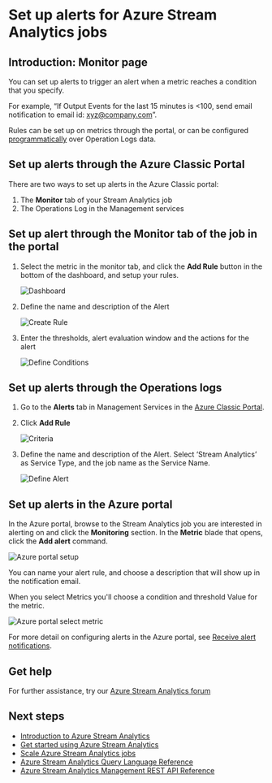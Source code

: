 <properties
    pageTitle="Set up alerts for queries in Stream Analytics | Microsoft Azure"
    description="Understanding Stream Analytics Alerting"
    keywords="set up alerts"
    services="stream-analytics"
    documentationCenter=""
    authors="jeffstokes72"
    manager="jhubbard"
    editor="cgronlun"/>

<tags
    ms.service="stream-analytics"
    ms.devlang="na"
    ms.topic="article"
    ms.tgt_pltfrm="na"
    ms.workload="data-services"
    ms.date="09/26/2016"
    ms.author="jeffstok"/>


# <a name="set-up-alerts-for-azure-stream-analytics-jobs"></a>Set up alerts for Azure Stream Analytics jobs

## <a name="introduction-monitor-page"></a>Introduction: Monitor page

You can set up alerts to trigger an alert when a metric reaches a condition that you specify.

For example, “If Output Events for the last 15 minutes is <100, send email notification to email id: xyz@company.com”.

Rules can be set up on metrics through the portal, or can be configured [programmatically](https://code.msdn.microsoft.com/windowsazure/Receive-Email-Notifications-199e2c9a) over Operation Logs data.

## <a name="set-up-alerts-through-the-azure-classic-portal"></a>Set up alerts through the Azure Classic Portal

There are two ways to set up alerts in the Azure Classic portal:  

1.  The **Monitor** tab of your Stream Analytics job  
2.  The Operations Log in the Management services  

## <a name="set-up-alert-through-the-monitor-tab-of-the-job-in-the-portal"></a>Set up alert through the Monitor tab of the job in the portal

1.  Select the metric in the monitor tab, and click the **Add Rule** button in the bottom of the dashboard, and setup your rules.  

    ![Dashboard](./media/stream-analytics-set-up-alerts/01-stream-analytics-set-up-alerts.png)  

2.  Define the name and description of the Alert  

    ![Create Rule](./media/stream-analytics-set-up-alerts/02-stream-analytics-set-up-alerts.png)  

3.  Enter the thresholds, alert evaluation window and the actions for the alert  

    ![Define Conditions](./media/stream-analytics-set-up-alerts/03-stream-analytics-set-up-alerts.png)  

## <a name="set-up-alerts-through-the-operations-logs"></a>Set up alerts through the Operations logs

1.  Go to the **Alerts** tab in Management Services in the [Azure Classic Portal](https://manage.windowsazure.com).  
2.  Click **Add Rule**  

    ![Criteria](./media/stream-analytics-set-up-alerts/04-stream-analytics-set-up-alerts.png)  

3.  Define the name and description of the Alert. Select ‘Stream Analytics’ as Service Type, and the job name as the Service Name.  

    ![Define Alert](./media/stream-analytics-set-up-alerts/05-stream-analytics-set-up-alerts.png)  

## <a name="set-up-alerts-in-the-azure-portal"></a>Set up alerts in the Azure portal ##

In the Azure portal, browse to the Stream Analytics job you are interested in alerting on and click the **Monitoring** section.  In the **Metric** blade that opens, click the **Add alert** command.

  ![Azure portal setup](./media/stream-analytics-set-up-alerts/06-stream-analytics-set-up-alerts.png)  

You can name your alert rule, and choose a description that will show up in the notification email.

When you select Metrics you'll choose a condition and threshold Value for the metric.

  ![Azure portal select metric](./media/stream-analytics-set-up-alerts/07-stream-analytics-set-up-alerts.png)  

For more detail on configuring alerts in the Azure portal, see [Receive alert notifications](../monitoring-and-diagnostics/insights-receive-alert-notifications.md).  

## <a name="get-help"></a>Get help
For further assistance, try our [Azure Stream Analytics forum](https://social.msdn.microsoft.com/Forums/en-US/home?forum=AzureStreamAnalytics)

## <a name="next-steps"></a>Next steps

- [Introduction to Azure Stream Analytics](stream-analytics-introduction.md)
- [Get started using Azure Stream Analytics](stream-analytics-get-started.md)
- [Scale Azure Stream Analytics jobs](stream-analytics-scale-jobs.md)
- [Azure Stream Analytics Query Language Reference](https://msdn.microsoft.com/library/azure/dn834998.aspx)
- [Azure Stream Analytics Management REST API Reference](https://msdn.microsoft.com/library/azure/dn835031.aspx)
